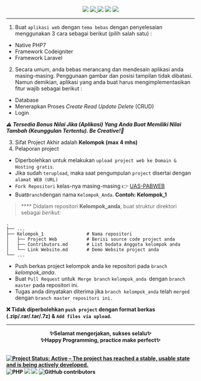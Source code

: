 <p align="center">
<a href="#"><img src="https://img.shields.io/badge/KMK-FT3109-orange"></a>
<a href="#"><img src="https://img.shields.io/badge/UAS-Pengembangan%20Aplikasi%20Berbasis%20Web-brightgreen">
<a href="#"><img src="https://img.shields.io/badge/Semester-IV-red"></a>
<a href="#"><img src="https://img.shields.io/badge/Jurusan-Teknik%20Informatika-yellowgreen"></a>
<a href="#"><img src="https://img.shields.io/badge/Kelas-A-blue"><a/>
</p>

***

1. Buat `aplikasi web` dengan `tema bebas` dengan penyelesaian menggunakan 3 cara sebagai berikut (pilih salah satu) : 
* Native PHP7
* Framework Codeigniter
* Framework Laravel
2. Secara umum, anda bebas merancang dan mendesain aplikasi anda masing-masing. Penggunaan gambar dan posisi tampilan tidak dibatasi. Namun demikian, aplikasi yang anda buat harus mengimplementasikan fitur wajib sebagai berikut :
* Database
* Menerapkan Proses _Create Read Update Delete_ (CRUD)
* Login

_**⚠️ Tersedia Bonus Nilai Jika (Aplikasi) Yang Anda Buat Memiliki Nilai Tambah (Keunggulan Tertentu). Be Creative!🎉**_

3. Sifat Project Akhir adalah **Kelompok (max 4 mhs)**
4. Pelaporan project
* Diperbolehkan untuk melakukan `upload project web ke Domain & Hosting gratis`. 
* Jika sudah `terupload`, maka saat pengumpulan `project` disertai dengan `alamat WEB (URL)`
* `Fork Repositori` kelas-nya masing-masing 👉 [UAS-PABWEB](https://github.com/UAS-PABWEB)
* Buat`Branch`dengan nama `Kelompok_Anda`. **Contoh: Kelompok_1**
> **** Didalam repositori **Kelompok_anda**, buat struktur direktori sebagai *berikut:*

    .
    ├── ...
    ├── Kelompok_1                # Nama repositori
    │   ├── Project Web           # Berisi source code project anda
    │   ├── Contributors.md       # List bodata Anggota kelompok anda
    │   └── Link Website.md       # Demo Website project anda
    └── ...
* Push berkas project kelompok anda ke repositori pada `branch` *kelompok_anda*.
* Buat `Pull Request` untuk` Merge branch` `kelompok_anda `dengan `branch master` pada repositori ini.
* Tugas anda dinyatakan diterima jika `branch kelompok_anda` telah `merged `dengan `branch master repositori ini.`

**❌ Tidak diperbolehkan `push project` dengan format berkas (.zip/.rar/.tar/.7z) & `Add files via upload`.**

***

<!-- Alignment options!!!!! -->
<div align="center">
<b>✨Selamat mengerjakan, sukses selalu✨<br>✨Happy Programming, practice make perfect✨<b/>
</div><br/>
<!-- Alignment options!!!!! -->

[![Project Status: Active – The project has reached a stable, usable state and is being actively developed.](https://www.repostatus.org/badges/latest/active.svg)](https://www.repostatus.org/#active)
![PHP](https://img.shields.io/badge/PHP-8.0-brightgreen.svg?style=flat&logo=php&logoColor=white&color=777BB4)
![](https://img.shields.io/badge/VSCode-1.56.2-informational?style=flat&logo=visual-studio-code&logoColor=white&color=007ACC)
![](https://tokei.rs/b1/github.com/FT3109-PABWEB/UAS-A)
![GitHub contributors](https://img.shields.io/github/contributors-anon/FT3109-PABWEB/UAS-A)